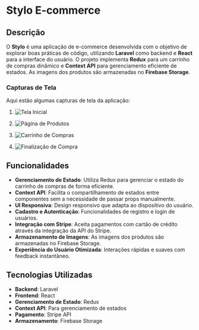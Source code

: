 # Stylo E-commerce


## Descrição

O **Stylo** é uma aplicação de e-commerce desenvolvida com o objetivo de explorar boas práticas de código, utilizando **Laravel** como backend e **React** para a interface do usuário. O projeto implementa **Redux** para um carrinho de compras dinâmico e **Context API** para gerenciamento eficiente de estados. As imagens dos produtos são armazenadas no **Firebase Storage**.

### Capturas de Tela

Aqui estão algumas capturas de tela da aplicação:

1. ![Tela Inicial](https://github.com/user-attachments/assets/83fc082f-89b9-4e07-b970-08e09ea7bbfa)
   
2. ![Página de Produtos](https://github.com/user-attachments/assets/497490e3-ea3e-4901-9419-f4c5f107ee8a)
   
3. ![Carrinho de Compras](https://github.com/user-attachments/assets/6d22769d-c8fa-4551-b777-bf3e2173fe9e)

4. ![Finalização de Compra](https://github.com/user-attachments/assets/ccfc9d2c-39d2-4249-be8f-ef82de2de3ee)

## Funcionalidades

- **Gerenciamento de Estado**: Utiliza Redux para gerenciar o estado do carrinho de compras de forma eficiente.
- **Context API**: Facilita o compartilhamento de estados entre componentes sem a necessidade de passar props manualmente.
- **UI Responsiva**: Design responsivo que adapta ao dispositivo do usuário.
- **Cadastro e Autenticação**: Funcionalidades de registro e login de usuários.
- **Integração com Stripe**: Aceita pagamentos com cartão de crédito através da integração da API do Stripe.
- **Armazenamento de Imagens**: As imagens dos produtos são armazenadas no Firebase Storage.
- **Experiência do Usuário Otimizada**: Interações rápidas e suaves com feedback instantâneo.

## Tecnologias Utilizadas

- **Backend**: Laravel
- **Frontend**: React
- **Gerenciamento de Estado**: Redux
- **Context API**: Para gerenciamento de estados
- **Pagamento**: Stripe API
- **Armazenamento**: Firebase Storage


